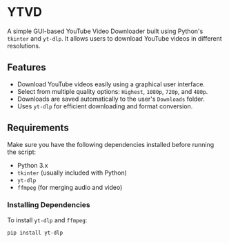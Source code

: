 # YTVD

A simple GUI-based YouTube Video Downloader built using Python's `tkinter` and `yt-dlp`. It allows users to download YouTube videos in different resolutions.

## Features
- Download YouTube videos easily using a graphical user interface.
- Select from multiple quality options: `Highest`, `1080p`, `720p`, and `480p`.
- Downloads are saved automatically to the user's `Downloads` folder.
- Uses `yt-dlp` for efficient downloading and format conversion.

## Requirements
Make sure you have the following dependencies installed before running the script:

- Python 3.x
- `tkinter` (usually included with Python)
- `yt-dlp`
- `ffmpeg` (for merging audio and video)

### Installing Dependencies
To install `yt-dlp` and `ffmpeg`:

```bash
pip install yt-dlp
